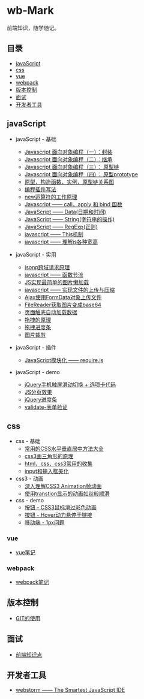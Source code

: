 # wb-Mark

前端知识，随学随记。

## 目录

- [javaScript](#javaScript)
- [css](#css)
- [vue](#vue)
- [webpack](#webpack)
- [版本控制](#版本控制)
- [面试](#面试)
- [开发者工具](#开发者工具)


## javaScript
- javaScript - 基础
  - [Javascript 面向对象编程（一）：封装](./Marklist/NO.02/list-5)
  - [Javascript 面向对象编程（二）：继承](./Marklist/NO.02/list-2)
  - [Javascript 面向对象编程（三）： 原型链](./Marklist/NO.02/list-3)
  - [Javascript 面向对象编程（四）： 原型prototype](./Marklist/NO.02/list-6 )
  - [原型，构造函数，实例，原型链关系图](./Marklist/NO.02/list-26 )
  - [编程插件写法](./Marklist/NO.02/list-8 )
  - [new运算符的工作原理](./Marklist/NO.02/list-25)
  - [Javascript —— call，apply 和 bind 函数](./Marklist/NO.02/list-4)
  - [JavaScript —— Data(日期和时间)](./Marklist/NO.02/list-9)
  - [JavaScript —— String(字符串的操作)](./Marklist/NO.02/list-11)
  - [JavaScript —— RegExp(正则)](./Marklist/NO.02/list-10)
  - [javascript —— This机制](./Marklist/NO.02/list-1)
  - [javascript —— 理解js各种宽高](./Marklist/NO.02/list-7)

- javaScript - 实用
  -  [jsonp跨域请求原理](./Marklist/NO.02/list-24)
  -  [javascript ——  函数节流](./Marklist/NO.02/list-12) 
  -  [JS实现最简单的图片懒加载](./Marklist/NO.02/list-21) 
  -  [javascript ——  实现文件的上传与压缩](./Marklist/NO.02/list-13) 
  -  [Ajax使用FormData对象上传文件](./Marklist/NO.02/list-14)  
  -  [FileReader获取图片变成base64](./Marklist/NO.02/list-15)
  -  [页面触底自动加载数据](./Marklist/NO.02/list-16)  
  -  [拖拽的原理](./Marklist/NO.02/list-23/list-1) 
  -  [拖拽进度条](https://liangweibiao.github.io/v-mark/Marklist/NO.02/list-23/list-2/index.html)
  -  [图片裁剪](https://liangweibiao.github.io/v-mark/Marklist/NO.02/list-23/list-3/index.html)
- javaScript - 插件
  - [JavaScript模块化 —— require.js ](./Marklist/NO.02/list-17)  
- javaScript - demo
  - [jQuery手机触屏滑动切换 + 选项卡代码](https://liangweibiao.github.io/v-mark/Marklist/NO.02/list-18/index.html)
  - [JS分页效果](https://liangweibiao.github.io/v-mark/Marklist/NO.02/list-22/index.html)
  - [jQuery进度条](https://liangweibiao.github.io/v-mark/Marklist/NO.02/list-19/index.html)
  - [validate-表单验证](https://liangweibiao.github.io/v-mark/Marklist/NO.02/list-20/index.html)
 

## css
- css - 基础
  - [常用的CSS水平垂直居中方法大全](./Marklist/NO.01/list-1)
  - [ css3画三角形的原理 ](./Marklist/NO.01/list-2)
  - [ html、css、css3常用的收集](./Marklist/NO.01/list-3)
  - [input和输入框美化](./Marklist/NO.01/list-4)
-   css3 - 动画
    - [深入理解CSS3 Animation帧动画](./Marklist/NO.01/list-5)
    - [使用transtion显示的动画如丝般顺滑](./Marklist/NO.01/list-6)
-   css - demo
    - [按钮 - CSS3鼠标滑过彩色动画](https://liangweibiao.github.io/v-mark/Marklist/NO.01/list-8/index.html)
    - [按钮 - Hover动力悬停于链接](http://ianlunn.github.io/Hover/)
    - [移动端 - 1px问题](https://liangweibiao.github.io/v-mark/Marklist/NO.01/list-9/index.html)

### vue
   - [vue笔记](https://github.com/LIANGWEIBIAO/VUE)
   
### webpack
   - [webpack笔记](https://github.com/LIANGWEIBIAO/webpack)

## 版本控制
   - [GIT的使用](./Marklist/NO.05/list-1)

## 面试
 - [前端知识点](./Marklist/NO.06/list-1)

## 开发者工具
- [webstorm —— The Smartest JavaScript IDE](./Marklist/NO.07/list-1)
